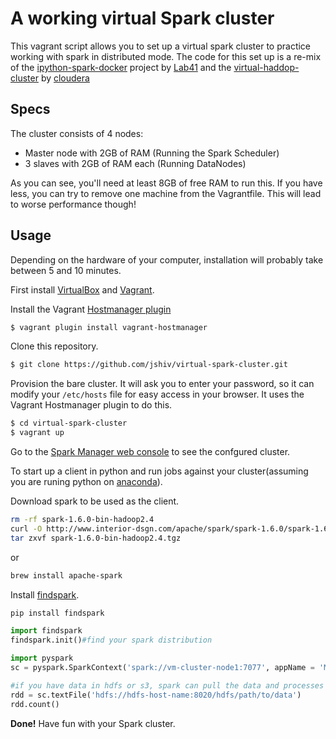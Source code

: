 # A working virtual Spark cluster

This vagrant script allows you to set up a virtual spark cluster to practice working with spark in distributed mode. The code for this set up is a re-mix of the [ipython-spark-docker](https://github.com/Lab41/ipython-spark-docker) project by [Lab41](https://www.lab41.org/) and the [virtual-haddop-cluster](https://blog.cloudera.com/blog/2014/06/how-to-install-a-virtual-apache-hadoop-cluster-with-vagrant-and-cloudera-manager/) by [cloudera](http://www.cloudera.com/)

## Specs

The cluster consists of 4 nodes:

* Master node with 2GB of RAM (Running the Spark Scheduler)
* 3 slaves with 2GB of RAM each (Running DataNodes)

As you can see, you'll need at least 8GB of free RAM to run this. If you have less, you can try to remove one machine from the Vagrantfile. This will lead to worse performance though!

## Usage

Depending on the hardware of your computer, installation will probably take between 5 and 10 minutes.

First install [VirtualBox](https://www.virtualbox.org/) and [Vagrant](http://www.vagrantup.com/).

Install the Vagrant [Hostmanager plugin](https://github.com/smdahlen/vagrant-hostmanager)

```bash
$ vagrant plugin install vagrant-hostmanager
```

Clone this repository.

```bash
$ git clone https://github.com/jshiv/virtual-spark-cluster.git
```

Provision the bare cluster. It will ask you to enter your password, so it can modify your `/etc/hosts` file for easy access in your browser. It uses the Vagrant Hostmanager plugin to do this.

```bash
$ cd virtual-spark-cluster
$ vagrant up
```

Go to the [Spark Manager web console](http://vm-cluster-node1:7077) to see the confgured cluster.


To start up a client in python and run jobs against your cluster(assuming you are runing python on [anaconda](https://www.continuum.io/downloads)).

Download spark to be used as the client.

```bash
rm -rf spark-1.6.0-bin-hadoop2.4
curl -O http://www.interior-dsgn.com/apache/spark/spark-1.6.0/spark-1.6.0-bin-hadoop2.4.tgz
tar zxvf spark-1.6.0-bin-hadoop2.4.tgz
```
or
```bash
brew install apache-spark
```

Install [findspark](https://github.com/minrk/findspark).

```bash
pip install findspark
```


```python
import findspark
findspark.init()#find your spark distribution

import pyspark
sc = pyspark.SparkContext('spark://vm-cluster-node1:7077', appName = 'MyLittleCluster')

#if you have data in hdfs or s3, spark can pull the data and processes it on your cluster like this:
rdd = sc.textFile('hdfs://hdfs-host-name:8020/hdfs/path/to/data')
rdd.count()
```


**Done!** Have fun with your Spark cluster.
